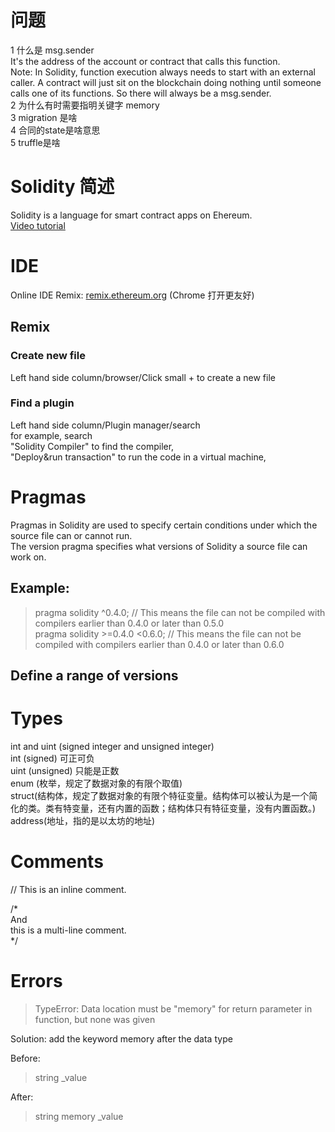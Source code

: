 # 问题
1 什么是 msg.sender  
  It's the address of the account or contract that calls this function.  
  Note: In Solidity, function execution always needs to start with an external caller. A contract will just sit on the blockchain doing nothing until someone calls one of its functions. So there will always be a msg.sender.  
2 为什么有时需要指明关键字 memory  
3 migration 是啥  
4 合同的state是啥意思  
5 truffle是啥
# Solidity 简述
Solidity is a language for smart contract apps on Ehereum.  
[Video tutorial](https://www.youtube.com/watch?v=ipwxYa-F1uY&t=845s)  
# IDE
Online IDE Remix:
[remix.ethereum.org](http://remix.ethereum.org/) (Chrome 打开更友好)
## Remix
### Create new file
Left hand side column/browser/Click small + to create a new file
### Find a plugin
Left hand side column/Plugin manager/search  
for example, search  
"Solidity Compiler" to find the compiler,  
"Deploy&run transaction" to run the code in a virtual machine,  

# Pragmas
Pragmas in Solidity are used to specify certain conditions under which the source file can or cannot run.  
The version pragma specifies what versions of Solidity a source file can work on.  
## Example:
> pragma solidity ^0.4.0; // This means the file can not be compiled with compilers earlier than 0.4.0 or later than 0.5.0  
> pragma solidity >=0.4.0 <0.6.0; // This means the file can not be compiled with compilers earlier than 0.4.0 or later than 0.6.0  
## Define a range of versions

# Types
int and uint (signed integer and unsigned integer)  
int (signed) 可正可负  
uint (unsigned) 只能是正数  
enum (枚举，规定了数据对象的有限个取值)  
struct(结构体，规定了数据对象的有限个特征变量。结构体可以被认为是一个简化的类。类有特变量，还有内置的函数；结构体只有特征变量，没有内置函数。)  
address(地址，指的是以太坊的地址)  

# Comments
// This is an inline comment.

/*  
And  
this is a multi-line comment.  
*/  

# Errors
> TypeError: Data location must be "memory" for return parameter in function, but none was given  

Solution: add the keyword memory after the data type

Before:  
> string _value  

After:  
> string memory _value
